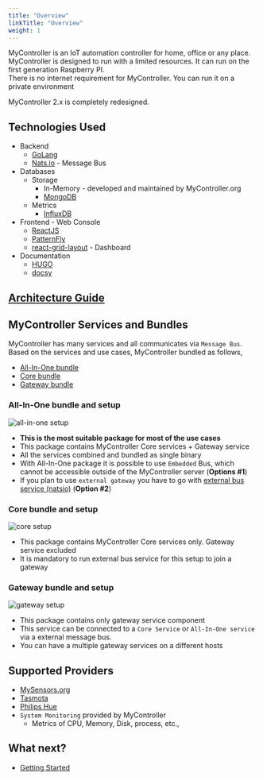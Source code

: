 ```yaml
---
title: "Overview"
linkTitle: "Overview"
weight: 1
---
```


MyController is an IoT automation controller for home, office or any place.<br>
MyController is designed to run with a limited resources.
It can run on the first generation Raspberry PI.<br>
There is no internet requirement for MyController.
You can run it on a private environment

MyController 2.x is completely redesigned.

## Technologies Used
* Backend
  * [GoLang](https://golang.org/)
  * [Nats.io](https://nats.io/) - Message Bus
* Databases
  * Storage
    * In-Memory - developed and maintained by MyController.org
    * [MongoDB](https://www.mongodb.com/)
  * Metrics
    * [InfluxDB](https://www.influxdata.com/products/influxdb/)
* Frontend - Web Console
  * [ReactJS](https://reactjs.org/)
  * [PatternFly](https://www.patternfly.org/)
  * [react-grid-layout](https://github.com/react-grid-layout/react-grid-layout) - Dashboard
* Documentation
  * [HUGO](https://gohugo.io/)
  * [docsy](https://www.docsy.dev/)

## [Architecture Guide](/docs/overview/architecture/)

## MyController Services and Bundles
MyController has many services and all communicates via `Message Bus`.<br>
Based on the services and use cases, MyController bundled as follows,
  - [All-In-One bundle](#all-in-one-bundle-and-setup)
  - [Core bundle](#core-bundle-and-setup)
  - [Gateway bundle](#gateway-bundle-and-setup)

### All-In-One bundle and setup
![all-in-one setup](/doc-images/all-in-one-setup.png)
* **This is the most suitable package for most of the use cases**
* This package contains MyController Core services + Gateway service
* All the services combined and bundled as single binary
* With All-In-One package it is possible to use `Embedded` Bus, which cannot be accessible outside of the MyController server (**Options #1**)
* If you plan to use `external gateway` you have to go with [external bus service (natsio)](/docs/getting-started/install-natsio/) (**Option #2**)

### Core bundle and setup
![core setup](/doc-images/core-setup.png)
* This package contains MyController Core services only. Gateway service excluded
* It is mandatory to run external bus service for this setup to join a gateway

### Gateway bundle and setup
![gateway setup](/doc-images/gateway-setup.png)
* This package contains only gateway service component
* This service can be connected to a `Core Service` or `All-In-One service` via a external message bus.
* You can have a multiple gateway services on a different hosts

## Supported Providers
* [MySensors.org](https://www.mysensors.org/)
* [Tasmota](https://tasmota.github.io/)
* [Philips Hue](https://www.philips-hue.com/en-in)
* `System Monitoring` provided by MyController
  * Metrics of CPU, Memory, Disk, process, etc.,


## What next?
* [Getting Started](/docs/getting-started/)

